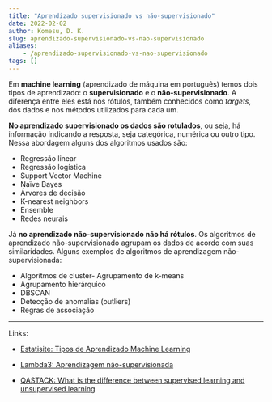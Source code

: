 ```yaml
---
title: "Aprendizado supervisionado vs não-supervisionado"
date: 2022-02-02
author: Komesu, D. K.
slug: aprendizado-supervisionado-vs-nao-supervisionado
aliases:
    - /aprendizado-supervisionado-vs-nao-supervisionado
tags: []
---
```


Em **machine learning** (aprendizado de máquina em português) temos dois tipos de aprendizado: o **supervisionado** e o **não-supervisionado**. A diferença entre eles está nos rótulos, também conhecidos como *targets*, dos dados e nos métodos utilizados para cada um.

<!--more-->

**No aprendizado supervisionado os dados são rotulados**, ou seja, há informação indicando a resposta, seja categórica, numérica ou outro tipo. Nessa abordagem alguns dos algoritmos usados são:

- Regressão linear
- Regressão logística
- Support Vector Machine
- Naïve Bayes
- Árvores de decisão
- K-nearest neighbors
- Ensemble
- Redes neurais

Já **no aprendizado não-supervisionado não há rótulos**. Os algoritmos de aprendizado não-supervisionado agrupam os dados de acordo com suas similaridades. Alguns exemplos de algoritmos de aprendizagem não-supervisionada:

- Algoritmos de cluster- Agrupamento de k-means
- Agrupamento hierárquico
- DBSCAN
- Detecção de anomalias (outliers)
- Regras de associação

---

Links:

- [Estatisite: Tipos de Aprendizado Machine Learning](https://estatsite.com.br/2021/11/22/tipos-de-aprendizado-machine-learning/)

- [Lambda3: Aprendizagem não-supervisionada](https://www.lambda3.com.br/2020/03/aprendizagem-nao-supervisionada/)

- [QASTACK: What is the difference between supervised learning and unsupervised learning](https://qastack.com.br/programming/1832076/what-is-the-difference-between-supervised-learning-and-unsupervised-learning)
